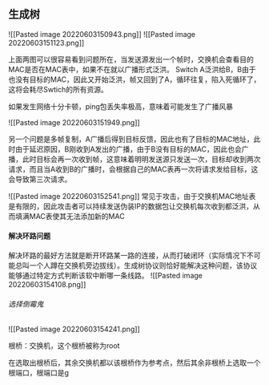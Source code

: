 ## 生成树
![[Pasted image 20220603150943.png]]
![[Pasted image 20220603151123.png]]

上面两图可以很容易看到问题所在，当发送源发出一个帧时，交换机会查看目的MAC是否在MAC表中，如果不在就以广播形式泛洪。
Switch A泛洪给B，B由于也没有目标的MAC，因此又开始泛洪，帧又回到了A，循环往复，陷入死循环了，这将会耗尽Swtich的所有资源。

如果发生网络十分卡顿，ping包丢失率极高，意味着可能发生了广播风暴

![[Pasted image 20220603151949.png]]

另一个问题是多帧复制，A广播后得到目标反馈，因此也有了目标的MAC地址，此时由于延迟原因，B刚收到A发出的广播，由于B没有目标的MAC，因此也会广播，此时目标会再一次收到帧，这意味着明明发送源只发送一次，目标却收到两次请求，而且当A收到B的广播时，会根据自己的MAC表再一次将请求发给目标，这会导致第三次请求。

![[Pasted image 20220603152541.png]]
常见于攻击，由于交换机MAC地址表是有限的，因此攻击者可以持续发送伪装IP的数据包让交换机每次收到都泛洪，从而填满MAC表使其无法添加新的MAC

#### 解决环路问题
解决环路的最好方法就是断开环路某一路的连接，从而打破闭环（实际情况下不可能总叫一个人蹲在交换机旁边拔线）。生成树协议则恰好能解决这种问题，该协议能够通过特定方式判断该软中断哪一条线路。
![[Pasted image 20220603154108.png]]

###### 选择倒霉鬼
![[Pasted image 20220603154241.png]]

根桥：交换机，这个根桥被称为root

在选取出根桥后，其余交换机都以该根桥作为参考点，然后其余非根桥上选取一个根端口，根端口是g
